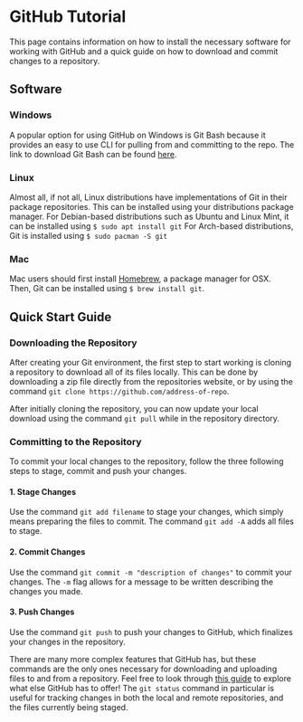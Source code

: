 # GitHub Tutorial
This page contains information on how to install the necessary software for working with GitHub and a quick guide on how to download and commit changes to a repository.

## Software
### Windows
A popular option for using GitHub on Windows is Git Bash because it provides an easy to use CLI for pulling from and committing to the repo. 
The link to download Git Bash can be found [here](https://gitforwindows.org/).
### Linux
Almost all, if not all, Linux distributions have implementations of Git in their package repositories. This can be installed using your distributions package manager.
For Debian-based distributions such as Ubuntu and Linux Mint, it can be installed using `$ sudo apt install git`
For Arch-based distributions, Git is installed using `$ sudo pacman -S git`
### Mac
Mac users should first install [Homebrew](https://brew.sh/), a package manager for OSX. Then, Git can be installed using `$ brew install git`.

## Quick Start Guide
### Downloading the Repository
After creating your Git environment, the first step to start working is cloning a repository to download all of its files locally. 
This can be done by downloading a zip file directly from the repositories website, or by using the command `git clone https://github.com/address-of-repo`.  
  
After initially cloning the repository, you can now update your local download using the command `git pull` while in the repository directory.
### Committing to the Repository
To commit your local changes to the repository, follow the three following steps to stage, commit and push your changes.
#### 1. Stage Changes  
Use the command `git add filename` to stage your changes, which simply means preparing the files to commit. The command `git add -A` adds all files to stage.
#### 2. Commit Changes
Use the command `git commit -m "description of changes"` to commit your changes. The `-m` flag allows for a message to be written describing the changes you made.
#### 3. Push Changes
Use the command `git push` to push your changes to GitHub, which finalizes your changes in the repository.  
  
There are many more complex features that GitHub has, but these commands are the only ones necessary for downloading and uploading files to and from a repository. Feel free to look
through [this guide](https://dont-be-afraid-to-commit.readthedocs.io/en/latest/git/commandlinegit.html) to explore what else GitHub has to offer!
The `git status` command in particular is useful for tracking changes in both the local and remote repositories, and the files currently being staged.
